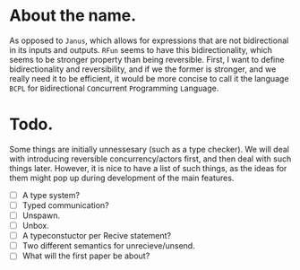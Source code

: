
# About the name.

As opposed to `Janus`, which allows for expressions that are not
bidirectional in its inputs and outputs.  `RFun` seems to have this
bidirectionality, which seems to be stronger property than being reversible.
First, I want to define bidirectionality and reversibility, and if we the
former is stronger, and we really need it to be efficient, it would be more
concise to call it the language `BCPL` for `B`idirectional `C`oncurrent
`P`rogramming `L`anguage.

# Todo.

Some things are initially unnessesary (such as a type checker). We will deal
with introducing reversible concurrency/actors first, and then deal with
such things later. However, it is nice to have a list of such things, as the
ideas for them might pop up during development of the main features.

- [ ] A type system?
- [ ] Typed communication?
- [ ] Unspawn.
- [ ] Unbox.
- [ ] A typeconstuctor per Recive statement?
- [ ] Two different semantics for unrecieve/unsend.
- [ ] What will the first paper be about?
